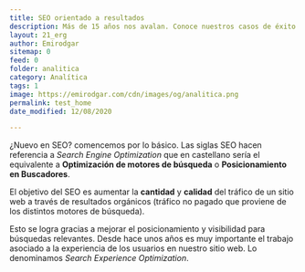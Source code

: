 ```yaml
---
title: SEO orientado a resultados
description: Más de 15 años nos avalan. Conoce nuestros casos de éxito y nuestra forma de trabajar.
layout: 21_erg
author: Emirodgar
sitemap: 0
feed: 0
folder: analitica
category: Analítica
tags: 1
image: https://emirodgar.com/cdn/images/og/analitica.png
permalink: test_home
date_modified: 12/08/2020

---
```


¿Nuevo en SEO? comencemos por lo básico. Las siglas SEO hacen referencia a *Search Engine Optimization* que en castellano sería el equivalente a **Optimización de motores de búsqueda** o **Posicionamiento en Buscadores**.

El objetivo del SEO es aumentar la **cantidad** y **calidad** del tráfico de un sitio web a través de resultados orgánicos (tráfico no pagado que proviene de los distintos motores de búsqueda). 

Esto se logra gracias a mejorar el posicionamiento y visibilidad para búsquedas relevantes. Desde hace unos años es muy importante el trabajo asociado a la experiencia de los usuarios en nuestro sitio web. Lo denominamos *Search Experience Optimization*.

<!--stackedit_data:
eyJoaXN0b3J5IjpbLTIxMjA0ODg3NjUsMjk3ODUyOTI5LDE3NT
E1MzU1OTYsLTQ5NjUxMzE1MSwtMTYwNjkzMTUwNCwtNjQyMTE5
MTgxLDE1NTkzNzQxNTksLTE1OTI1ODUzMzEsLTgxNjc5OTQyNi
w5NzM0NTMxNyw2ODIxNTY1OTAsMTI3NTk1NjY0Miw2MDc4NjUy
NTMsMzUxNzIyNDkyLDE4MTA2NTE1MTgsLTY5Mjk4NTQwMCwxMT
MzODY0MzkwLC0xMDQwNDQ5NTcsOTM2OTA1MTQ5LDE0MTI4NjQx
NzddfQ==
-->